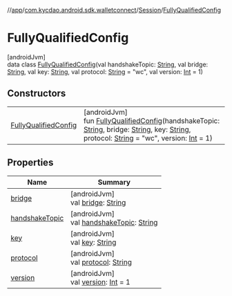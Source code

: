 //[app](../../../../index.md)/[com.kycdao.android.sdk.walletconnect](../../index.md)/[Session](../index.md)/[FullyQualifiedConfig](index.md)

# FullyQualifiedConfig

[androidJvm]\
data class [FullyQualifiedConfig](index.md)(val handshakeTopic: [String](https://kotlinlang.org/api/latest/jvm/stdlib/kotlin/-string/index.html), val bridge: [String](https://kotlinlang.org/api/latest/jvm/stdlib/kotlin/-string/index.html), val key: [String](https://kotlinlang.org/api/latest/jvm/stdlib/kotlin/-string/index.html), val protocol: [String](https://kotlinlang.org/api/latest/jvm/stdlib/kotlin/-string/index.html) = &quot;wc&quot;, val version: [Int](https://kotlinlang.org/api/latest/jvm/stdlib/kotlin/-int/index.html) = 1)

## Constructors

| | |
|---|---|
| [FullyQualifiedConfig](-fully-qualified-config.md) | [androidJvm]<br>fun [FullyQualifiedConfig](-fully-qualified-config.md)(handshakeTopic: [String](https://kotlinlang.org/api/latest/jvm/stdlib/kotlin/-string/index.html), bridge: [String](https://kotlinlang.org/api/latest/jvm/stdlib/kotlin/-string/index.html), key: [String](https://kotlinlang.org/api/latest/jvm/stdlib/kotlin/-string/index.html), protocol: [String](https://kotlinlang.org/api/latest/jvm/stdlib/kotlin/-string/index.html) = &quot;wc&quot;, version: [Int](https://kotlinlang.org/api/latest/jvm/stdlib/kotlin/-int/index.html) = 1) |

## Properties

| Name | Summary |
|---|---|
| [bridge](bridge.md) | [androidJvm]<br>val [bridge](bridge.md): [String](https://kotlinlang.org/api/latest/jvm/stdlib/kotlin/-string/index.html) |
| [handshakeTopic](handshake-topic.md) | [androidJvm]<br>val [handshakeTopic](handshake-topic.md): [String](https://kotlinlang.org/api/latest/jvm/stdlib/kotlin/-string/index.html) |
| [key](key.md) | [androidJvm]<br>val [key](key.md): [String](https://kotlinlang.org/api/latest/jvm/stdlib/kotlin/-string/index.html) |
| [protocol](protocol.md) | [androidJvm]<br>val [protocol](protocol.md): [String](https://kotlinlang.org/api/latest/jvm/stdlib/kotlin/-string/index.html) |
| [version](version.md) | [androidJvm]<br>val [version](version.md): [Int](https://kotlinlang.org/api/latest/jvm/stdlib/kotlin/-int/index.html) = 1 |
